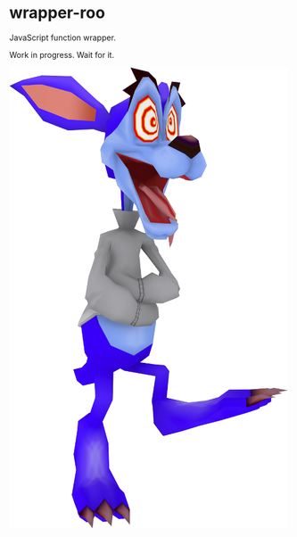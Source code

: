# wrapper-roo

JavaScript function wrapper.

Work in progress. Wait for it.

![alt text](./Ripper%20Roo.png "Logo Title Text 1")
